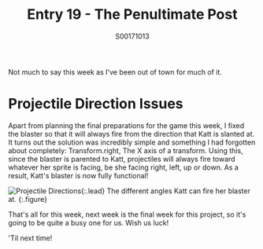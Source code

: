 ﻿---
layout: post
title: Entry 19 - The Penultimate Post
description: >
  A super small post about an adjustment I've made to the game's shooting mechanic.
author: S00171013
---

Not much to say this week as I've been out of town for much of it.

# Projectile Direction Issues

Apart from planning the final preparations for the game this week, I fixed the blaster so that it will always fire
from the direction that Katt is slanted at. It turns out the solution was incredibly simple and something I had forgotten
about completely: Transform.right, The X axis of a transform. Using this, since the blaster is parented to Katt, 
projectiles will always fire toward whatever her sprite is facing, be she facing right, left, up or down. As a 
result, Katt's blaster is now fully functional!

![Projectile Directions](/assets/img/post_images/jack_images/week-19-projectile-angle.png){:.lead}
The different angles Katt can fire her blaster at.
{:.figure}

That's all for this week, next week is the final week for this project, so it's going to be quite a busy one for us.
Wish us luck!

'Til next time!